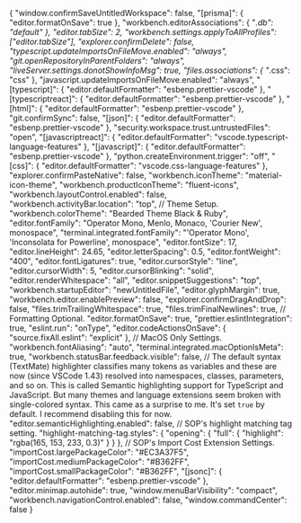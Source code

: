 {
  "window.confirmSaveUntitledWorkspace": false,
  "[prisma]": {
    "editor.formatOnSave": true
  },
  "workbench.editorAssociations": {
    "*.db": "default"
  },
  "editor.tabSize": 2,
  "workbench.settings.applyToAllProfiles": ["editor.tabSize"],
  "explorer.confirmDelete": false,
  "typescript.updateImportsOnFileMove.enabled": "always",
  "git.openRepositoryInParentFolders": "always",
  "liveServer.settings.donotShowInfoMsg": true,
  "files.associations": {
    "*.css": "css"
  },
  "javascript.updateImportsOnFileMove.enabled": "always",
  "[typescript]": {
    "editor.defaultFormatter": "esbenp.prettier-vscode"
  },
  "[typescriptreact]": {
    "editor.defaultFormatter": "esbenp.prettier-vscode"
  },
  "[html]": {
    "editor.defaultFormatter": "esbenp.prettier-vscode"
  },
  "git.confirmSync": false,
  "[json]": {
    "editor.defaultFormatter": "esbenp.prettier-vscode"
  },
  "security.workspace.trust.untrustedFiles": "open",
  "[javascriptreact]": {
    "editor.defaultFormatter": "vscode.typescript-language-features"
  },
  "[javascript]": {
    "editor.defaultFormatter": "esbenp.prettier-vscode"
  },
  "python.createEnvironment.trigger": "off",
  "[css]": {
    "editor.defaultFormatter": "vscode.css-language-features"
  },
  "explorer.confirmPasteNative": false,
  "workbench.iconTheme": "material-icon-theme",
  "workbench.productIconTheme": "fluent-icons",
  "workbench.layoutControl.enabled": false,
  "workbench.activityBar.location": "top",
  // Theme Setup.
  "workbench.colorTheme": "Bearded Theme Black & Ruby",
  "editor.fontFamily": "Operator Mono, Menlo, Monaco, 'Courier New', monospace",
  "terminal.integrated.fontFamily": "'Operator Mono', 'Inconsolata for Powerline', monospace",
  "editor.fontSize": 17,
  "editor.lineHeight": 24.65,
  "editor.letterSpacing": 0.5,
  "editor.fontWeight": "400",
  "editor.fontLigatures": true,
  "editor.cursorStyle": "line",
  "editor.cursorWidth": 5,
  "editor.cursorBlinking": "solid",
  "editor.renderWhitespace": "all",
  "editor.snippetSuggestions": "top",
  "workbench.startupEditor": "newUntitledFile",
  "editor.glyphMargin": true,
  "workbench.editor.enablePreview": false,
  "explorer.confirmDragAndDrop": false,
  "files.trimTrailingWhitespace": true,
  "files.trimFinalNewlines": true,
  // Formatting Optional.
  "editor.formatOnSave": true,
  "prettier.eslintIntegration": true,
  "eslint.run": "onType",
  "editor.codeActionsOnSave": {
    "source.fixAll.eslint": "explicit"
  },
  // MacOS Only Settings.
  "workbench.fontAliasing": "auto",
  "terminal.integrated.macOptionIsMeta": true,
  "workbench.statusBar.feedback.visible": false,
  // The default syntax (TextMate) highlighter classifies many tokens as variables and these are now (since VSCode 1.43) resolved into namespaces, classes, parameters, and so on. This is called Semantic highlighting support for TypeScript and JavaScript. But many themes and language extensions seem broken with single-colored syntax. This came as a surprise to me. It's set `true` by default. I recommend disabling this for now.
  "editor.semanticHighlighting.enabled": false,
  // SOP's highlight matching tag setting.
  "highlight-matching-tag.styles": {
    "opening": {
      "full": {
        "highlight": "rgba(165, 153, 233, 0.3)"
      }
    }
  },
  // SOP's Import Cost Extension Settings.
  "importCost.largePackageColor": "#EC3A37F5",
  "importCost.mediumPackageColor": "#B362FF",
  "importCost.smallPackageColor": "#B362FF",
  "[jsonc]": {
    "editor.defaultFormatter": "esbenp.prettier-vscode"
  },
  "editor.minimap.autohide": true,
  "window.menuBarVisibility": "compact",
  "workbench.navigationControl.enabled": false,
  "window.commandCenter": false
}
